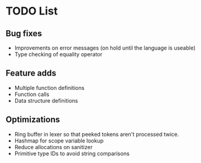 # TODO List

## Bug fixes
- Improvements on error messages (on hold until the language is useable)
- Type checking of equality operator

## Feature adds
- Multiple function definitions
- Function calls
- Data structure definitions

## Optimizations
- Ring buffer in lexer so that peeked tokens aren't processed twice.
- Hashmap for scope variable lookup
- Reduce allocations on sanitizer
- Primitive type IDs to avoid string comparisons
